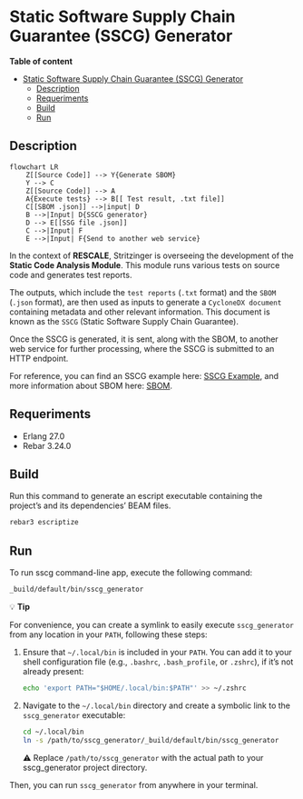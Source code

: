# Static Software Supply Chain Guarantee (SSCG) Generator

**Table of content**

- [Static Software Supply Chain Guarantee (SSCG) Generator](#static-software-supply-chain-guarantee-sscg-generator)
  - [Description](#description)
  - [Requeriments](#requeriments)
  - [Build](#build)
  - [Run](#run)

## Description

```mermaid
flowchart LR
    Z[[Source Code]] --> Y{Generate SBOM}
    Y --> C
    Z[[Source Code]] --> A
    A{Execute tests} --> B[[ Test result, .txt file]] 
    C[[SBOM .json]] -->|input| D
    B -->|Input| D{SSCG generator}
    D --> E[[SSG file .json]]
    C -->|Input| F
    E -->|Input| F{Send to another web service}
```

In the context of **RESCALE**, Stritzinger is overseeing the development of the **Static Code Analysis Module**. This module runs various tests on source code
and generates test reports.

The outputs, which include the `test reports` (`.txt` format) and the `SBOM` (`.json` format), are then used as inputs to generate a `CycloneDX document` containing metadata and other relevant information. This document is known as the `SSCG` (Static Software Supply Chain Guarantee).

Once the SSCG is generated, it is sent, along with the SBOM, to another web service for further processing, where the SSCG is submitted to an HTTP endpoint.

For reference, you can find an SSCG example here: [SSCG Example](./priv/result/sscg-example.json), and more information about SBOM here: [SBOM](/docs/sbom.md).

## Requeriments

- Erlang 27.0
- Rebar 3.24.0

## Build

Run this command to generate an escript executable containing the project’s and
its dependencies’ BEAM files.

```sh
rebar3 escriptize
```

## Run

To run sscg command-line app, execute the following command:

```sh
_build/default/bin/sscg_generator
```

💡 **Tip**

For convenience, you can create a symlink to easily execute `sscg_generator`
 from any location in your `PATH`, following these steps:

1. Ensure that `~/.local/bin` is included in your `PATH`. You can add it to your
 shell configuration file (e.g., `.bashrc`, `.bash_profile`, or `.zshrc`), if
 it’s not already present:

    ```sh
    echo 'export PATH="$HOME/.local/bin:$PATH"' >> ~/.zshrc
    ```

2. Navigate to the `~/.local/bin` directory and create a symbolic link to the `sscg_generator` executable:

    ```sh
    cd ~/.local/bin
    ln -s /path/to/sscg_generator/_build/default/bin/sscg_generator
    ```

    ⚠️ Replace `/path/to/sscg_generator` with the actual path to your sscg_generator project directory.

Then, you can run `sscg_generator` from anywhere in your terminal.
